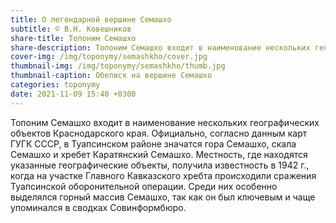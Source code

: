```yaml
---
title: О легендарной вершине Семашхо
subtitle: © В.Н. Ковешников
share-title: Топоним Семашхо
share-description: Топоним Семашхо входит в наименование нескольких географических объектов Краснодарского края. Официально, согласно данным карт ГУГК СССР, в Туапсинском районе значатся гора Семашхо, скала Семашхо и хребет Каратянский Семашхо.
cover-img: /img/toponymy/semashkho/cover.jpg
thumbnail-img: /img/toponymy/semashkho/thumb.jpg
thumbnail-caption: Обелиск на вершине Семашхо
categories: toponymy
date: 2021-11-09 15:40 +0300
---
```

Топоним Семашхо входит в наименование нескольких географических объектов Краснодарского края. Официально, согласно данным карт ГУГК СССР, в Туапсинском районе значатся гора Семашхо, скала Семашхо и хребет Каратянский Семашхо. Местность, где находятся указанные географические объекты, получила известность в 1942 г., когда на участке Главного Кавказского хребта происходили сражения Туапсинской оборонительной операции. Среди них особенно выделялся горный массив Семашхо, так как он был ключевым и чаще упоминался в сводках Совинформбюро.
